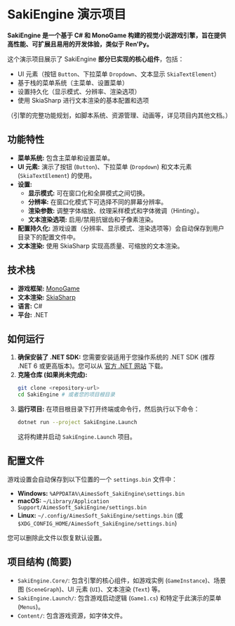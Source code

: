 # SakiEngine 演示项目

**SakiEngine 是一个基于 C# 和 MonoGame 构建的视觉小说游戏引擎，旨在提供高性能、可扩展且易用的开发体验，类似于 Ren'Py。**

这个演示项目展示了 SakiEngine **部分已实现的核心组件**，包括：
*   UI 元素（按钮 `Button`、下拉菜单 `Dropdown`、文本显示 `SkiaTextElement`）
*   基于栈的菜单系统（主菜单、设置菜单）
*   设置持久化（显示模式、分辨率、渲染选项）
*   使用 SkiaSharp 进行文本渲染的基本配置和选项

（引擎的完整功能规划，如脚本系统、资源管理、动画等，详见项目内其他文档。）

## 功能特性

*   **菜单系统:** 包含主菜单和设置菜单。
*   **UI 元素:** 演示了按钮 (`Button`)、下拉菜单 (`Dropdown`) 和文本元素 (`SkiaTextElement`) 的使用。
*   **设置:**
    *   **显示模式:** 可在窗口化和全屏模式之间切换。
    *   **分辨率:** 在窗口化模式下可选择不同的屏幕分辨率。
    *   **渲染参数:** 调整字体缩放、纹理采样模式和字体微调（Hinting）。
    *   **文本渲染选项:** 启用/禁用抗锯齿和子像素渲染。
*   **配置持久化:** 游戏设置（分辨率、显示模式、渲染选项等）会自动保存到用户目录下的配置文件中。
*   **文本渲染:** 使用 SkiaSharp 实现高质量、可缩放的文本渲染。

## 技术栈

*   **游戏框架:** [MonoGame](https://www.monogame.net/)
*   **文本渲染:** [SkiaSharp](https://github.com/mono/SkiaSharp)
*   **语言:** C#
*   **平台:** .NET

## 如何运行

1.  **确保安装了 .NET SDK:** 您需要安装适用于您操作系统的 .NET SDK (推荐 .NET 6 或更高版本)。您可以从 [官方 .NET 网站](https://dotnet.microsoft.com/download) 下载。
2.  **克隆仓库 (如果尚未完成):**
    ```bash
    git clone <repository-url>
    cd SakiEngine # 或者您的项目根目录
    ```
3.  **运行项目:**
    在项目根目录下打开终端或命令行，然后执行以下命令：
    ```bash
    dotnet run --project SakiEngine.Launch
    ```
    这将构建并启动 `SakiEngine.Launch` 项目。

## 配置文件

游戏设置会自动保存到以下位置的一个 `settings.bin` 文件中：

*   **Windows:** `%APPDATA%\AimesSoft_SakiEngine\settings.bin`
*   **macOS:** `~/Library/Application Support/AimesSoft_SakiEngine/settings.bin`
*   **Linux:** `~/.config/AimesSoft_SakiEngine/settings.bin` (或 `$XDG_CONFIG_HOME/AimesSoft_SakiEngine/settings.bin`)

您可以删除此文件以恢复默认设置。

## 项目结构 (简要)

*   `SakiEngine.Core/`: 包含引擎的核心组件，如游戏实例 (`GameInstance`)、场景图 (`SceneGraph`)、UI 元素 (`UI`)、文本渲染 (`Text`) 等。
*   `SakiEngine.Launch/`: 包含游戏启动逻辑 (`Game1.cs`) 和特定于此演示的菜单 (`Menus`)。
*   `Content/`: 包含游戏资源，如字体文件。 